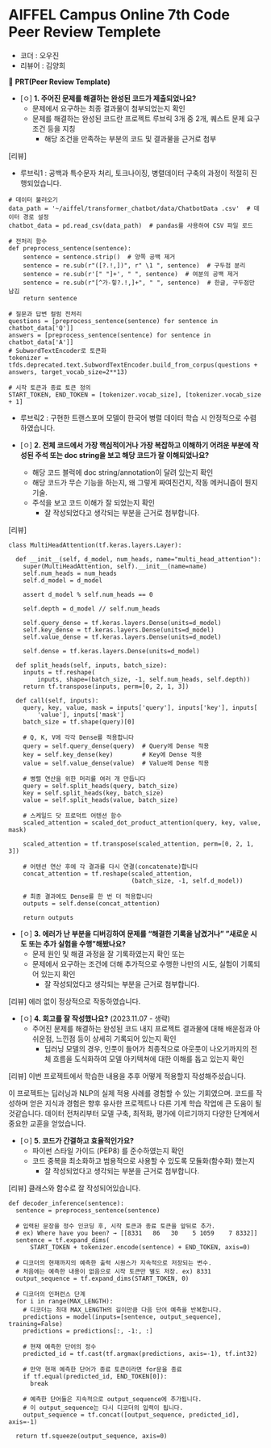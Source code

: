 # AIFFEL Campus Online 7th Code Peer Review Templete

- 코더 : 오우진
- 리뷰어 : 김양희

🔑 **PRT(Peer Review Template)**

- [ㅇ]  **1. 주어진 문제를 해결하는 완성된 코드가 제출되었나요?**
    - 문제에서 요구하는 최종 결과물이 첨부되었는지 확인
    - 문제를 해결하는 완성된 코드란 프로젝트 루브릭 3개 중 2개, 
    퀘스트 문제 요구조건 등을 지칭
        - 해당 조건을 만족하는 부분의 코드 및 결과물을 근거로 첨부

[리뷰]      
- 루브릭1 : 공백과 특수문자 처리, 토크나이징, 병렬데이터 구축의 과정이 적절히 진행되었습니다.    
```
# 데이터 불러오기
data_path = '~/aiffel/transformer_chatbot/data/ChatbotData .csv'  # 데이터 경로 설정
chatbot_data = pd.read_csv(data_path)  # pandas를 사용하여 CSV 파일 로드

# 전처리 함수
def preprocess_sentence(sentence):
    sentence = sentence.strip()  # 양쪽 공백 제거
    sentence = re.sub(r"([?.!,])", r" \1 ", sentence)  # 구두점 분리
    sentence = re.sub(r'[" "]+', " ", sentence)  # 여분의 공백 제거
    sentence = re.sub(r"[^가-힣?.!,]+", " ", sentence)  # 한글, 구두점만 남김
    return sentence

# 질문과 답변 컬럼 전처리
questions = [preprocess_sentence(sentence) for sentence in chatbot_data['Q']]
answers = [preprocess_sentence(sentence) for sentence in chatbot_data['A']]
# SubwordTextEncoder로 토큰화
tokenizer = tfds.deprecated.text.SubwordTextEncoder.build_from_corpus(questions + answers, target_vocab_size=2**13)

# 시작 토큰과 종료 토큰 정의
START_TOKEN, END_TOKEN = [tokenizer.vocab_size], [tokenizer.vocab_size + 1]
```

- 루브릭2 : 구현한 트랜스포머 모델이 한국어 병렬 데이터 학습 시 안정적으로 수렴하였습니다.  
    
- [ㅇ]  **2. 전체 코드에서 가장 핵심적이거나 가장 복잡하고 이해하기 어려운 부분에 작성된 
주석 또는 doc string을 보고 해당 코드가 잘 이해되었나요?**
    - 해당 코드 블럭에 doc string/annotation이 달려 있는지 확인
    - 해당 코드가 무슨 기능을 하는지, 왜 그렇게 짜여진건지, 작동 메커니즘이 뭔지 기술.
    - 주석을 보고 코드 이해가 잘 되었는지 확인
        - 잘 작성되었다고 생각되는 부분을 근거로 첨부합니다.


[리뷰]  
```
class MultiHeadAttention(tf.keras.layers.Layer):

  def __init__(self, d_model, num_heads, name="multi_head_attention"):
    super(MultiHeadAttention, self).__init__(name=name)
    self.num_heads = num_heads
    self.d_model = d_model

    assert d_model % self.num_heads == 0

    self.depth = d_model // self.num_heads

    self.query_dense = tf.keras.layers.Dense(units=d_model)
    self.key_dense = tf.keras.layers.Dense(units=d_model)
    self.value_dense = tf.keras.layers.Dense(units=d_model)

    self.dense = tf.keras.layers.Dense(units=d_model)

  def split_heads(self, inputs, batch_size):
    inputs = tf.reshape(
        inputs, shape=(batch_size, -1, self.num_heads, self.depth))
    return tf.transpose(inputs, perm=[0, 2, 1, 3])

  def call(self, inputs):
    query, key, value, mask = inputs['query'], inputs['key'], inputs[
        'value'], inputs['mask']
    batch_size = tf.shape(query)[0]

    # Q, K, V에 각각 Dense를 적용합니다
    query = self.query_dense(query)  # Query에 Dense 적용
    key = self.key_dense(key)        # Key에 Dense 적용
    value = self.value_dense(value)  # Value에 Dense 적용

    # 병렬 연산을 위한 머리를 여러 개 만듭니다
    query = self.split_heads(query, batch_size)
    key = self.split_heads(key, batch_size)
    value = self.split_heads(value, batch_size)

    # 스케일드 닷 프로덕트 어텐션 함수
    scaled_attention = scaled_dot_product_attention(query, key, value, mask)

    scaled_attention = tf.transpose(scaled_attention, perm=[0, 2, 1, 3])

    # 어텐션 연산 후에 각 결과를 다시 연결(concatenate)합니다
    concat_attention = tf.reshape(scaled_attention,
                                  (batch_size, -1, self.d_model))

    # 최종 결과에도 Dense를 한 번 더 적용합니다
    outputs = self.dense(concat_attention)

    return outputs
```


        
- [ㅇ]  **3. 에러가 난 부분을 디버깅하여 문제를 “해결한 기록을 남겼거나” 
”새로운 시도 또는 추가 실험을 수행”해봤나요?**
    - 문제 원인 및 해결 과정을 잘 기록하였는지 확인 또는
    - 문제에서 요구하는 조건에 더해 추가적으로 수행한 나만의 시도, 
    실험이 기록되어 있는지 확인
        - 잘 작성되었다고 생각되는 부분을 근거로 첨부합니다.


[리뷰] 에러 없이 정상적으로 작동하였습니다.  

        
- [ㅇ]  **4. 회고를 잘 작성했나요?** (2023.11.07 - 생략)
    - 주어진 문제를 해결하는 완성된 코드 내지 프로젝트 결과물에 대해
    배운점과 아쉬운점, 느낀점 등이 상세히 기록되어 있는지 확인
        - 딥러닝 모델의 경우,
        인풋이 들어가 최종적으로 아웃풋이 나오기까지의 전체 흐름을 도식화하여 
        모델 아키텍쳐에 대한 이해를 돕고 있는지 확인

[리뷰] 이번 프로젝트에서 학습한 내용을 추후 어떻게 적용할지 작성해주셨습니다.  

이 프로젝트는 딥러닝과 NLP의 실제 적용 사례를 경험할 수 있는 기회였으며. 코드를 작성하며 얻은 지식과 경험은 향후 유사한 프로젝트나 다른 기계 학습 작업에 큰 도움이 될 것같습니다. 데이터 전처리부터 모델 구축, 최적화, 평가에 이르기까지 다양한 단계에서 중요한 교훈을 얻었습니다.  



- [ㅇ]  **5. 코드가 간결하고 효율적인가요?**
    - 파이썬 스타일 가이드 (PEP8) 를 준수하였는지 확인
    - 코드 중복을 최소화하고 범용적으로 사용할 수 있도록 모듈화(함수화) 했는지
        - 잘 작성되었다고 생각되는 부분을 근거로 첨부합니다.

[리뷰] 클래스와 함수로 잘 작성되어있습니다.   


```
def decoder_inference(sentence):
  sentence = preprocess_sentence(sentence)

  # 입력된 문장을 정수 인코딩 후, 시작 토큰과 종료 토큰을 앞뒤로 추가.
  # ex) Where have you been? → [[8331   86   30    5 1059    7 8332]]
  sentence = tf.expand_dims(
      START_TOKEN + tokenizer.encode(sentence) + END_TOKEN, axis=0)

  # 디코더의 현재까지의 예측한 출력 시퀀스가 지속적으로 저장되는 변수.
  # 처음에는 예측한 내용이 없음으로 시작 토큰만 별도 저장. ex) 8331
  output_sequence = tf.expand_dims(START_TOKEN, 0)

  # 디코더의 인퍼런스 단계
  for i in range(MAX_LENGTH):
    # 디코더는 최대 MAX_LENGTH의 길이만큼 다음 단어 예측을 반복합니다.
    predictions = model(inputs=[sentence, output_sequence], training=False)
    predictions = predictions[:, -1:, :]

    # 현재 예측한 단어의 정수
    predicted_id = tf.cast(tf.argmax(predictions, axis=-1), tf.int32)

    # 만약 현재 예측한 단어가 종료 토큰이라면 for문을 종료
    if tf.equal(predicted_id, END_TOKEN[0]):
      break

    # 예측한 단어들은 지속적으로 output_sequence에 추가됩니다.
    # 이 output_sequence는 다시 디코더의 입력이 됩니다.
    output_sequence = tf.concat([output_sequence, predicted_id], axis=-1)

  return tf.squeeze(output_sequence, axis=0)
```


